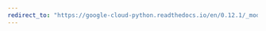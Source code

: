 ```yaml
---
redirect_to: "https://google-cloud-python.readthedocs.io/en/0.12.1/_modules/gcloud/pubsub/client.html"
---
```

